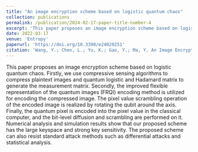 ```yaml
---
title: "An image encryption scheme based on logistic quantum chaos"
collection: publications
permalink: /publication/2024-02-17-paper-title-number-4
excerpt: 'This paper proposes an image encryption scheme based on logistic quantum chaos. Firstly, we use compressive sensing algorithms to compress plaintext images and quantum logistic and Hadamard matrix to generate the measurement matrix. Secondly, the improved flexible representation of the quantum images (FRQI) encoding method is utilized for encoding the compressed image. The pixel value scrambling operation of the encoded image is realized by rotating the qubit around the axis. Finally, the quantum pixel is encoded into the pixel value in the classical computer, and the bit-level diffusion and scrambling are performed on it. Numerical analysis and simulation results show that our proposed scheme has the large keyspace and strong key sensitivity. The proposed scheme can also resist standard attack methods such as differential attacks and statistical analysis.'
date: 2022-03-17
venue: 'Entropy'
paperurl: 'https://doi.org/10.3390/e24020251'
citation: 'Wang, Y.; Chen, L.; Yu, K.; Gao, Y.; Ma, Y. An Image Encryption Scheme Based on Logistic Quantum Chaos. Entropy 2022, 24, 251. https://doi.org/10.3390/e24020251'
---
```


This paper proposes an image encryption scheme based on logistic quantum chaos. Firstly, we use compressive sensing algorithms to compress plaintext images and quantum logistic and Hadamard matrix to generate the measurement matrix. Secondly, the improved flexible representation of the quantum images (FRQI) encoding method is utilized for encoding the compressed image. The pixel value scrambling operation of the encoded image is realized by rotating the qubit around the axis. Finally, the quantum pixel is encoded into the pixel value in the classical computer, and the bit-level diffusion and scrambling are performed on it. Numerical analysis and simulation results show that our proposed scheme has the large keyspace and strong key sensitivity. The proposed scheme can also resist standard attack methods such as differential attacks and statistical analysis.
